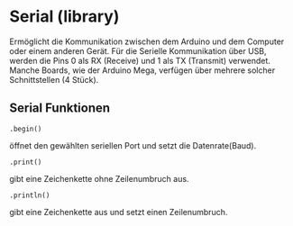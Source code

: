# Serial (library)
 
Ermöglicht die Kommunikation zwischen dem Arduino und dem Computer oder einem anderen Gerät.
Für die Serielle Kommunikation über USB, werden die Pins 0 als RX (Receive) und 1 als TX (Transmit) verwendet. 
Manche Boards, wie der Arduino Mega, verfügen über mehrere solcher Schnittstellen (4 Stück).
   
## Serial Funktionen
`.begin()`
<p>öffnet den gewählten seriellen Port und setzt die Datenrate(Baud). </p>

`.print()` 
<p>gibt eine Zeichenkette ohne Zeilenumbruch aus.</p>

`.println()`
<p>gibt eine Zeichenkette aus und setzt einen Zeilenumbruch.</p>
